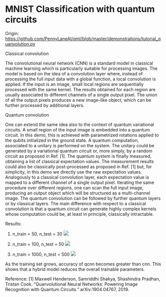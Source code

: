 # MNIST Classification with quantum circuits
Origin: https://github.com/PennyLaneAI/qml/blob/master/demonstrations/tutorial_quanvolution.py

Classical convolution

The convolutional neural network (CNN) is a standard model in classical machine learning which is particularly suitable for processing images. The model is based on the idea of a convolution layer where, instead of processing the full input data with a global function, a local convolution is applied. If the input is an image, small local regions are sequentially processed with the same kernel. The results obtained for each region are usually associated to different channels of a single output pixel. The union of all the output pixels produces a new image-like object, which can be further processed by additional layers.

Quantum convolution

One can extend the same idea also to the context of quantum variational circuits. A small region of the input image is embedded into a quantum circuit. In this demo, this is achieved with parametrized rotations applied to the qubits initialized in the ground state. A quantum computation, associated to a unitary is performed on the system. The unitary could be generated by a variational quantum circuit or, more simply, by a random circuit as proposed in Ref. [1]. The quantum system is finally measured, obtaining a list of classical expectation values. The measurement results could also be classically post-processed as proposed in Ref. [1] but, for simplicity, in this demo we directly use the raw expectation values. Analogously to a classical convolution layer, each expectation value is mapped to a different channel of a single output pixel. Iterating the same procedure over different regions, one can scan the full input image, producing an output object which will be structured as a multi-channel image. The quantum convolution can be followed by further quantum layers or by classical layers. The main difference with respect to a classical convolution is that a quantum circuit can generate highly complex kernels whose computation could be, at least in principle, classically intractable.

Results:

1. n_train = 50, n_test = 30
![](https://raw.githubusercontent.com/aprameyap/Quantum-Notebooks/main/QCNN/50_30.png)

2. n_train = 100, n_test = 50
![](https://raw.githubusercontent.com/aprameyap/Quantum-Notebooks/main/QCNN/100_50.png)

3. n_train = 1000, n_test = 500
![](https://raw.githubusercontent.com/aprameyap/Quantum-Notebooks/main/QCNN/1000_500.png)

As the training set grows, accuracy of qcnn becomes greater than cnn. This shows that a hybrid model reduces the overall trainable parameters.

Reference: [1] Maxwell Henderson, Samriddhi Shakya, Shashindra Pradhan, Tristan Cook. “Quanvolutional Neural Networks: Powering Image Recognition with Quantum Circuits.” arXiv:1904.04767, 2019.
